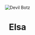
<p align="center">
  <img src="https://telegra.ph/file/81a566996062e335cc5c2.jpg" alt="Devil Botz">
</p>
<h1 align="center">
  <b>Elsa</b>
</h1>

